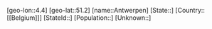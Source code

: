 ﻿---
location: [51.2,4.4]
type: City
tags:
- geo/City


SpocWebEntityId: 28837
isDeleted: false
confidential: public

---
[geo-lon::4.4]
[geo-lat::51.2]
[name::Antwerpen]
[State::]
[Country::[[Belgium]]]
[StateId::]
[Population::]
[Unknown::]

